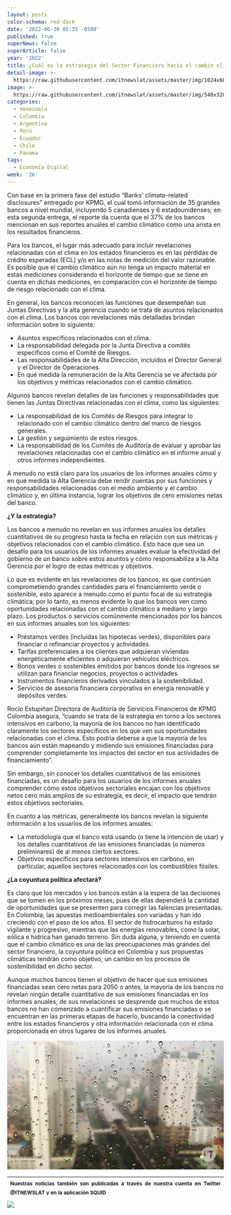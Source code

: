 ```yaml
---
layout: posts
color-schema: red-dark
date: '2022-06-30 05:35 -0500'
published: true
superNews: false
superArticle: false
year: '2022'
title: ¿Cuál es la estrategia del Sector Financiero hacia el cambio climático?
detail-image: >-
  https://raw.githubusercontent.com/itnewslat/assets/master/img/1024x680/Clima-g.jpg
image: >-
  https://raw.githubusercontent.com/itnewslat/assets/master/img/540x320/Clima-p.jpg
categories:
  - Venezuela
  - Colombia
  - Argentina
  - Perú
  - Ecuador
  - Chile
  - Panama
tags:
  - Economía Digital
week: '26'
---
```

Con base en la primera fase del estudio “Banks’ climate-related disclosures” entregado por KPMG, el cual tomó información de 35 grandes bancos a nivel mundial, incluyendo 5 canadienses y 6 estadounidenses; en esta segunda entrega, el reporte da cuenta que el 37% de los bancos mencionan en sus reportes anuales el cambio climático como una arista en los resultados financieros.

Para los bancos, el lugar más adecuado para incluir revelaciones relacionadas con el clima en los estados financieros es en las pérdidas de crédito esperadas (ECL) y/o en las notas de medición del valor razonable. Es posible que el cambio climático aún no tenga un impacto material en estas mediciones considerando el horizonte de tiempo que se tiene en cuenta en dichas mediciones, en comparación con el horizonte de tiempo de riesgo relacionado con el clima.

En general, los bancos reconocen las funciones que desempeñan sus Juntas Directivas y la alta gerencia cuando se trata de asuntos relacionados con el clima. Los bancos con revelaciones más detalladas brindan información sobre lo siguiente:

- Asuntos específicos relacionados con el clima.
- La responsabilidad delegada por la Junta Directiva a comités específicos como el Comité de Riesgos.
- Las responsabilidades de la Alta Dirección, incluidos el Director General y el Director de Operaciones.
- En qué medida la remuneración de la Alta Gerencia se ve afectada por los objetivos y métricas relacionados con el cambio climático.

Algunos bancos revelan detalles de las funciones y responsabilidades que tienen las Juntas Directivas relacionadas con el clima, como las siguientes:

- La responsabilidad de los Comités de Riesgos para integrar lo relacionado con el cambio climático dentro del marco de riesgos generales.
- La gestión y seguimiento de estos riesgos.
- La responsabilidad de los Comités de Auditoría de evaluar y aprobar las revelaciones relacionadas con el cambio climático en el informe anual y otros informes independientes.


A menudo no está claro para los usuarios de los informes anuales cómo y en qué medida la Alta Gerencia debe rendir cuentas por sus funciones y responsabilidades relacionadas con el medio ambiente y el cambio climático y, en última instancia, lograr los objetivos de cero emisiones netas del banco.

**¿Y la estrategia?**

Los bancos a menudo no revelan en sus informes anuales los detalles cuantitativos de su progreso hasta la fecha en relación con sus métricas y objetivos relacionados con el cambio climático. Esto hace que sea un desafío para los usuarios de los informes anuales evaluar la efectividad del gobierno de un banco sobre estos asuntos y cómo responsabiliza a la Alta Gerencia por el logro de estas métricas y objetivos.

Lo que es evidente en las revelaciones de los bancos, es que continúan comprometiendo grandes cantidades para el financiamiento verde o sostenible, esto aparece a menudo como el punto focal de su estrategia climática; por lo tanto, es menos evidente lo que los bancos ven como oportunidades relacionadas con el cambio climático a mediano y largo plazo. Los productos o servicios comúnmente mencionados por los bancos en sus informes anuales son los siguientes:

- Préstamos verdes (incluidas las hipotecas verdes), disponibles para financiar o refinanciar proyectos y actividades. 
- Tarifas preferenciales a los clientes que adquieran viviendas energéticamente eficientes o adquieran vehículos eléctricos.
- Bonos verdes o sostenibles emitidos por bancos donde los ingresos se utilizan para financiar negocios, proyectos o actividades.
- Instrumentos financieros derivados vinculados a la sostenibilidad. 
- Servicios de asesoría financiera corporativa en energía renovable y depósitos verdes.


Rocío Estupiñan Directora de Auditoría de Servicios Financieros de KPMG Colombia asegura, “cuando se trata de la estrategia en torno a los sectores intensivos en carbono, la mayoría de los bancos no han identificado claramente los sectores específicos en los que ven sus oportunidades relacionadas con el clima. Esto podría deberse a que la mayoría de los bancos aún están mapeando y midiendo sus emisiones financiadas para comprender completamente los impactos del sector en sus actividades de financiamiento”. 

Sin embargo, sin conocer los detalles cuantitativos de las emisiones financiadas, es un desafío para los usuarios de los informes anuales comprender cómo estos objetivos sectoriales encajan con los objetivos netos cero más amplios de su estrategia, es decir, el impacto que tendrán estos objetivos sectoriales. 

En cuanto a las métricas, generalmente los bancos revelan la siguiente información a los usuarios de los informes anuales:

- La metodología que el banco está usando (o tiene la intención de usar) y los detalles cuantitativos de las emisiones financiadas (o números preliminares) de al menos ciertos sectores.
- Objetivos específicos para sectores intensivos en carbono, en particular, aquellos sectores relacionados con los combustibles fósiles.

**¿La coyuntura política afectará?**

Es claro que los mercados y los bancos están a la espera de las decisiones que se tomen en los próximos meses, pues de ellas dependerá la cantidad de oportunidades que se presenten para corregir las falencias presentadas. En Colombia, las apuestas medioambientales son variadas y han ido creciendo con el paso de los años. El sector de hidrocarburos ha estado vigilante y progresivo, mientras que las energías renovables, como la solar, eólica e hídrica han ganado terreno. Sin duda alguna, y teniendo en cuenta que el cambio climático es una de las preocupaciones más grandes del sector financiero, la coyuntura política en Colombia y sus propuestas climáticas tendrán como objetivo, un cambio en los procesos de sostenibilidad en dicho sector.

Aunque muchos bancos tienen el objetivo de hacer que sus emisiones financiadas sean cero netas para 2050 o antes, la mayoría de los bancos no revelan ningún detalle cuantitativo de sus emisiones financiadas en los informes anuales; de sus revelaciones se desprende que muchos de estos bancos no han comenzado a cuantificar sus emisiones financiadas o se encuentran en las primeras etapas de hacerlo, buscando la conectividad entre los estados financieros y otra información relacionada con el clima proporcionada en otros lugares de los informes anuales.


![](https://raw.githubusercontent.com/itnewslat/assets/master/img/540x320/Clima-p.jpg)

<table style="height: 42px;" width="569">
<tbody>
<tr>
<td style="text-align: justify;"><sub><strong>Nuestras noticias también son publicadas a través de nuestra cuenta en Twitter <a href="https://twitter.com/itnewslat?lang=es">@ITNEWSLAT</a> y en la aplicación <a href="https://squidapp.co/en/">SQUID</a></strong></sub></td>
</tr>
</tbody>
</table>

<img src="https://tracker.metricool.com/c3po.jpg?hash=56f88a41e39ab42c063cc51676587a04"/>